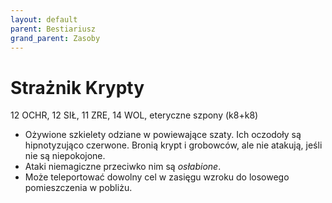 ```yaml
---
layout: default
parent: Bestiariusz
grand_parent: Zasoby
---
```


# Strażnik Krypty

12 OCHR, 12 SIŁ, 11 ZRE, 14 WOL, eteryczne szpony (k8+k8)

- Ożywione szkielety odziane w powiewające szaty. Ich oczodoły są hipnotyzująco czerwone. Bronią krypt i grobowców, ale nie atakują, jeśli nie są niepokojone.
- Ataki niemagiczne przeciwko nim są _osłabione_.
- Może teleportować dowolny cel w zasięgu wzroku do losowego pomieszczenia w pobliżu.